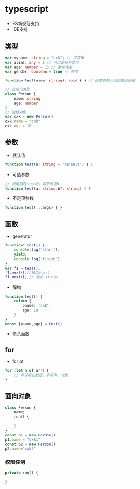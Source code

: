 # typescript

- ES新规范支持
- IDE支持

## 类型

```ts
var myname: string = "cxk"; // 字符串
var alias: any = 1 // 可以是任何类型
var age: number = 13 // 数字类型
var gender: boolean = true // 布尔

function test(name: string): void { } // 函数参数以及函数返回值

// 自定义类型
class Person {
    name: string
    age: number
}
// 创建对象
var cxk = new Person()
cxk.name = "cxk"
cxk.age = 18
```

## 参数

- 默认值

```ts
function test(a: string = "default") { }
```

- 可选参数

```ts
// 调用函数test时，可不传递b
function test(a: string,b?: string) { }
```

- 不定项参数

```ts
function test(...args) { }
```

## 函数

- generator

```ts
function* test() { 
    console.log("start");
    yield;
    console.log("finish");
}
var f1 = test();
f1.next();//输出start
f1.next(); // 输出 finish
```

- 解构

```ts
function test() {
    return {
        pname: 'cxk',
        age: 18
    }
}
const {pname,age} = test()
```

- 箭头函数

## for

- for of

```ts
for (let n of arr) {
    // 可以用在数组、字符串、对象
}
```

## 面向对象

```ts
class Person {
    name;
    run() {
        
    }
}
const p1 = new Person()
p1.name = "cxk1"
const p2 = new Person()
p2.name="cxk2"
```

### 权限控制

```ts
private run() {
        
}
```